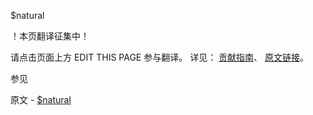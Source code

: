  $natural

 ！本页翻译征集中！

请点击页面上方 EDIT THIS PAGE 参与翻译。
详见：
[贡献指南]( https://github.com/JinMuInfo/MongoDB-Manual-zh/blob/master/CONTRIBUTING.md )、
[原文链接](  https://docs.mongodb.com/manual/reference/operator/meta/natural/  )。

 参见

原文 - [$natural]( https://docs.mongodb.com/manual/reference/operator/meta/natural/ )

